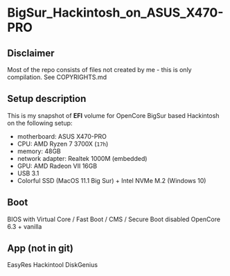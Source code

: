 # BigSur_Hackintosh_on_ASUS_X470-PRO

## Disclaimer
Most of the repo consists of files not created by me - this is only compilation. See COPYRIGHTS.md

## Setup description

This is my snapshot of **EFI** volume for OpenCore BigSur based Hackintosh on the following setup:

* motherboard: ASUS X470-PRO
* CPU: AMD Ryzen 7 3700X (`17h`)
* memory: 48GB
* network adapter: Realtek 1000M (embedded)
* GPU: AMD Radeon VII 16GB
* USB 3.1
* Colorful SSD (MacOS 11.1 Big Sur) + Intel NVMe M.2 (Windows 10)

## Boot
BIOS with Virtual Core / Fast Boot / CMS / Secure Boot disabled
OpenCore 6.3 + vanilla

## App (not in git)
EasyRes
Hackintool
DiskGenius


